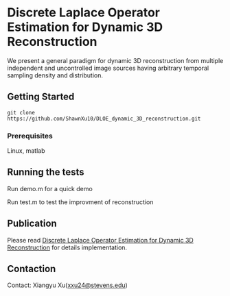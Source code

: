# Discrete Laplace Operator Estimation for Dynamic 3D Reconstruction

We present a general paradigm for dynamic 3D reconstruction from multiple independent and uncontrolled image sources having arbitrary temporal sampling density and distribution.

## Getting Started

```
git clone https://github.com/ShawnXu10/DLOE_dynamic_3D_reconstruction.git
```
### Prerequisites

Linux, matlab

## Running the tests

Run demo.m for a quick demo

Run test.m to test the improvment of reconstruction

## Publication

Please read [Discrete Laplace Operator Estimation for Dynamic 3D Reconstruction](https://arxiv.org/pdf/1908.11044.pdf) for details implementation.

## Contaction

Contact: Xiangyu Xu(xxu24@stevens.edu)


